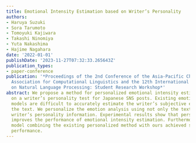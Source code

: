 ```yaml
---
title: Emotional Intensity Estimation based on Writer’s Personality
authors:
- Haruya Suzuki
- Sora Tarumoto
- Tomoyuki Kajiwara
- Takashi Ninomiya
- Yuta Nakashima
- Hajime Nagahara
date: '2022-01-01'
publishDate: '2023-11-27T07:32:33.265643Z'
publication_types:
- paper-conference
publication: '*Proceedings of the 2nd Conference of the Asia-Pacific Chapter of the
  Association for Computational Linguistics and the 12th International Joint Conference
  on Natural Language Processing: Student Research Workshop*'
abstract: We propose a method for personalized emotional intensity estimation based
  on a writer’s personality test for Japanese SNS posts. Existing emotion analysis
  models are difficult to accurately estimate the writer’s subjective emotions behind
  the text. We personalize the emotion analysis using not only the text but also the
  writer’s personality information. Experimental results show that personality information
  improves the performance of emotional intensity estimation. Furthermore, a hybrid
  model combining the existing personalized method with ours achieved state-of-the-art
  performance.
---
```

